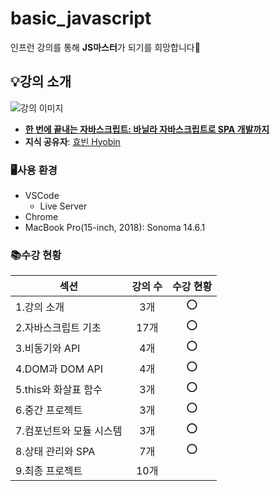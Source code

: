 # basic_javascript
인프런 강의를 통해 **JS마스터**가 되기를 희망합니다🤩

## 💡강의 소개
![강의 이미지](https://velog.velcdn.com/images/hbin12212/post/6c7b0720-7c69-474d-ad11-9f3911c5afaa/image.png)
- [**한 번에 끝내는 자바스크립트: 바닐라 자바스크립트로 SPA 개발까지**](https://inf.run/mcKNC) 
- **지식 공유자**: [효빈 Hyobin](https://www.inflearn.com/users/849109/@hyobb)

### 🖥️사용 환경
- VSCode
  - Live Server
- Chrome
- MacBook Pro(15-inch, 2018): Sonoma 14.6.1

### 📚수강 현황
|섹션|강의 수|수강 현황|
|-|:-:|:-:|
|1.강의 소개|3개|⭕️|
|2.자바스크립트 기초|17개|⭕️|
|3.비동기와 API|4개|⭕️|
|4.DOM과 DOM API|4개|⭕️|
|5.this와 화살표 함수|3개|⭕️|
|6.중간 프로젝트|3개|⭕️|
|7.컴포넌트와 모듈 시스템|3개|⭕️|
|8.상태 관리와 SPA|7개|⭕️|
|9.최종 프로젝트|10개||
